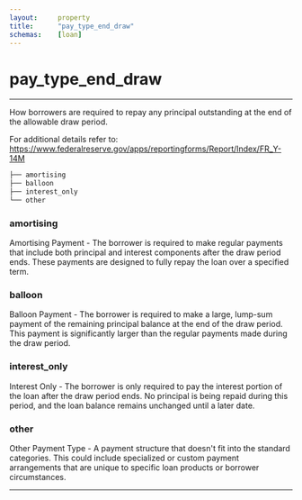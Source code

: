 ```yaml
---
layout:     property
title:      "pay_type_end_draw"
schemas:    [loan]
---
```


# pay_type_end_draw

---

How borrowers are required to repay any principal outstanding at the end of the allowable draw period.

For additional details refer to: https://www.federalreserve.gov/apps/reportingforms/Report/Index/FR_Y-14M

```bash
├── amortising
├── balloon
├── interest_only
└── other
```

### amortising
Amortising Payment - The borrower is required to make regular payments that include both principal and interest components after the draw period ends. These payments are designed to fully repay the loan over a specified term.

### balloon
Balloon Payment - The borrower is required to make a large, lump-sum payment of the remaining principal balance at the end of the draw period. This payment is significantly larger than the regular payments made during the draw period.

### interest_only
Interest Only - The borrower is only required to pay the interest portion of the loan after the draw period ends. No principal is being repaid during this period, and the loan balance remains unchanged until a later date.

### other
Other Payment Type - A payment structure that doesn't fit into the standard categories. This could include specialized or custom payment arrangements that are unique to specific loan products or borrower circumstances.

--- 